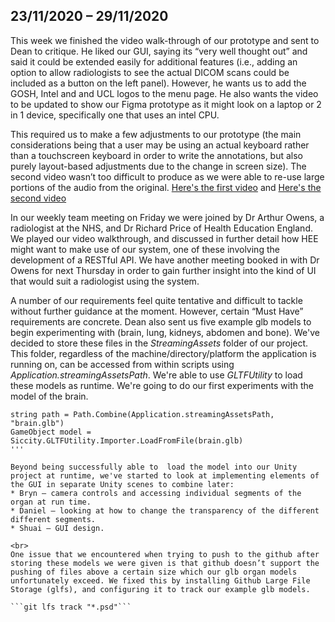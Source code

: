 ## 23/11/2020 – 29/11/2020

This week we finished the video walk-through of our prototype and sent to Dean to critique. He liked our GUI, saying its “very well thought out” and said it could be extended easily for additional features (i.e., adding an option to allow radiologists to see the actual DICOM scans could be included as a button on the left panel). However, he wants us to add the GOSH, Intel and and UCL logos to the menu page. He also wants the video to be updated to show our Figma prototype as it might look on a laptop or 2 in 1 device, specifically one that uses an intel CPU.

This required us to make a few adjustments to our prototype (the main considerations being that a user may be using an
actual keyboard rather than a touchscreen keyboard in order to write the annotations, but also purely layout-based adjustments
due to the change in screen size). The second video wasn’t too difficult to produce as we were able to re-use large portions of the audio from the original.
[Here's the first video](https://drive.google.com/drive/u/0/my-drive) and [Here's the second video](https://drive.google.com/file/d/1c14WkA9pfw4MGd1ClSsJz1fGz7yjVFV5/view?usp=sharing)  

In our weekly team meeting on Friday we were joined by Dr Arthur Owens, a radiologist at the NHS, and Dr Richard Price of Health Education England. 
We played our video walkthrough, and discussed in further detail how HEE might want to make use of our system, one of these involving the development of a RESTful API.
We have another meeting booked in with Dr Owens for next Thursday in order to gain further insight into the kind of UI that would suit a radiologist using the system.  

A number of our requirements feel quite tentative and difficult to tackle without further guidance at the moment. However, certain “Must Have” requirements are concrete. Dean also sent us five example glb models to begin experimenting with (brain, lung, kidneys, abdomen and bone). We've decided to store these files in the *StreamingAssets* folder of our project. This folder, regardless of the machine/directory/platform the application is running on, can be accessed from within scripts using *Application.streamingAssetsPath*. We're able to use *GLTFUtility* to load these models as runtime. We're going to do our first experiments with the model of the brain.

```
string path = Path.Combine(Application.streamingAssetsPath, "brain.glb")
GameObject model = Siccity.GLTFUtility.Importer.LoadFromFile(brain.glb)
'''

Beyond being successfully able to  load the model into our Unity project at runtime, we've started to look at implementing elements of the GUI in separate Unity scenes to combine later:
* Bryn – camera controls and accessing individual segments of the organ at run time.
* Daniel – looking at how to change the transparency of the different different segments.
* Shuai – GUI design.

<br>
One issue that we encountered when trying to push to the github after storing these models we were given is that github doesn’t support the pushing of files above a certain size which our glb organ models unfortunately exceed. We fixed this by installing Github Large File Storage (glfs), and configuring it to track our example glb models.

```git lfs track "*.psd"```
